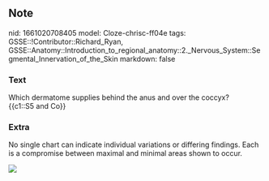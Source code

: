 ## Note
nid: 1661020708405
model: Cloze-chrisc-ff04e
tags: GSSE::!Contributor::Richard_Ryan, GSSE::Anatomy::Introduction_to_regional_anatomy::2._Nervous_System::Segmental_Innervation_of_the_Skin
markdown: false

### Text
<div class="toggle">
  Which dermatome supplies behind the anus and over the coccyx?
</div>
<div class="toggle">
  {{c1::S5 and Co}}
</div>

### Extra
<p id="c310c55a-64bf-4747-a0ed-063fa6175964" class="">No single
chart can indicate individual variations or differing findings.
Each is a compromise between maximal and minimal areas shown to
occur.
<p id="0afc8b68-8e64-4e30-9be0-591f9366249d" class=""><img src= 
"Grant_1962_663.png">
